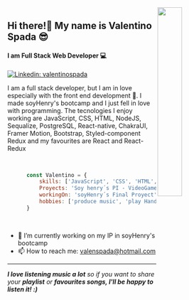 <img align='right' src="https://i.ibb.co/qYn4zhS/programmer-coding-laptop-computer-work-desk-vector-illustration-cartoon-flat-freelancer-sitting-work.png" style="width:33%;"/>

##  Hi there!👋 My name is Valentino Spada 😎
#### I am Full Stack Web Developer 💻

[![Linkedin: valentinospada](https://img.shields.io/badge/-valentinospada-blue?style=flat-square&logo=Linkedin&logoColor=white&link=https://www.linkedin.com/in/valentinospada/)](https://www.linkedin.com/in/valentinospada/)

 
I am a full stack developer, but I am in love especially with the front end development 🎨. I made soyHenry's bootcamp and I just fell in love with programming.
The tecnologies I enjoy working are JavaScript, CSS, HTML, NodeJS, Sequalize, PostgreSQL, React-native, ChakraUI, Framer Motion, Bootstrap, Styled-component Redux and my favourites are React and React-Redux
<br/>
<br/>


```javascript

      const Valentino = {
          skills: ['JavaScript', 'CSS', 'HTML', 'NodeJS', 'Sequelize', 'PostgreSQL', 'Redux', 'React', 'React-Redux', 'React-native', 'bootstrap', 'ChakraUI', 'StyledComponents'],
          Proyects: 'Soy henry´s PI - VideoGames SPA(SinglePageApplication)'
          workingOn: 'soyHenry´s Final Proyect',
          hobbies: ['produce music', 'play Handball', 'play online-videogames']     
      }
 ```
<br/>

- 🔭 I’m currently working on my IP in soyHenry's bootcamp 
- 📫 How to reach me: valenspada@hotmail.com 

<hr/>

<em><b>I love listening music a lot</b> so if you want to share your <b>playlist</b> or <b>favourites songs<b/>, I'll be happy to listen it! :)</em>



